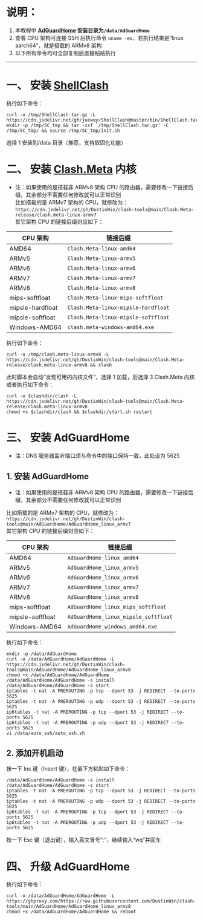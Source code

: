 # 说明：
1. 本教程中 **[AdGuardHome](https://github.com/AdguardTeam/AdGuardHome) 安装目录为`/data/AdGuardHome`**
2. 查看 CPU 架构可连接 SSH 后执行命令 `uname -ms`，若执行结果是“linux aarch64”，就是搭载的 ARMv8 架构  
3. 以下所有命令均可全部复制后直接粘贴执行
---
# 一、 安装 [ShellClash](https://github.com/juewuy/ShellClash)
执行如下命令：
```
curl -o /tmp/ShellClash.tar.gz -L https://cdn.jsdelivr.net/gh/juewuy/ShellClash@master/bin/ShellClash.tar.gz
mkdir -p /tmp/SC_tmp && tar -zxf '/tmp/ShellClash.tar.gz' -C /tmp/SC_tmp/ && source /tmp/SC_tmp/init.sh
```
选择 1 安装到/data 目录（推荐，支持软固化功能）
# 二、 安装 [Clash.Meta](https://github.com/MetaCubeX/Clash.Meta) 内核
- 注：如果使用的是搭载非 ARMv8 架构 CPU 的路由器，需要修改一下链接后缀，其余部分不需要任何修改就可以正常识别  
比如搭载的是 ARMv7 架构的 CPU，就修改为：  
`https://cdn.jsdelivr.net/gh/DustinWin/clash-tools@main/Clash.Meta-release/clash.meta-linux-armv7`  
其它架构 CPU 的链接后缀对应如下：

|CPU 架构|链接后缀|
|-----|-----|
|AMD64|`Clash.Meta-linux-amd64`|
|ARMv5|`Clash.Meta-linux-armv5`|
|ARMv6|`Clash.Meta-linux-armv6`|
|ARMv7|`Clash.Meta-linux-armv7`|
|ARMv8|`Clash.Meta-linux-armv8`|
|mips-softfloat|`Clash.Meta-linux-mips-softfloat`|
|mipsle-hardfloat|`Clash.Meta-linux-mipsle-hardfloat`|
|mipsle-softfloat|`Clash.Meta-linux-mipsle-softfloat`|
|Windows-AMD64|`clash.meta-windows-amd64.exe`|

执行如下命令：
```
curl -o /tmp/clash.meta-linux-armv8 -L https://cdn.jsdelivr.net/gh/DustinWin/clash-tools@main/Clash.Meta-release/clash.meta-linux-armv8 && clash
```
此时脚本会自动“发现可用的内核文件”，选择 1 加载，后选择 3 Clash.Meta 内核  
或者执行如下命令：
```
curl -o $clashdir/clash -L https://cdn.jsdelivr.net/gh/DustinWin/clash-tools@main/Clash.Meta-release/clash.meta-linux-armv8
chmod +x $clashdir/clash && $clashdir/start.sh restart
```

# 三、 安装 AdGuardHome
- 注：DNS 服务器监听端口须与命令中的端口保持一致，此处设为 5625

## 1. 安装 AdGuardHome
- 注：如果使用的是搭载非 ARMv8 架构 CPU 的路由器，需要修改一下链接后缀，其余部分不需要任何修改就可以正常识别

比如搭载的是 ARMv7 架构的 CPU，就修改为：  
`https://cdn.jsdelivr.net/gh/DustinWin/clash-tools@main/AdGuardHome/AdGuardHome_linux_armv7`  
其它架构 CPU 的链接后缀对应如下：

|CPU 架构|链接后缀|
|-----|-----|
|AMD64|`AdGuardHome_linux_amd64`|
|ARMv5|`AdGuardHome_linux_armv5`|
|ARMv6|`AdGuardHome_linux_armv6`|
|ARMv7|`AdGuardHome_linux_armv7`|
|ARMv8|`AdGuardHome_linux_armv8`|
|mips-softfloat|`AdGuardHome_linux_mips_softfloat`|
|mipsle-softfloat|`AdGuardHome_linux_mipsle_softfloat`|
|Windows-AMD64|`AdGuardHome_windows_amd64.exe`|

执行如下命令：
```
mkdir -p /data/AdGuardHome
curl -o /data/AdGuardHome/AdGuardHome -L https://cdn.jsdelivr.net/gh/DustinWin/clash-tools@main/AdGuardHome/AdGuardHome_linux_armv8
chmod +x /data/AdGuardHome/AdGuardHome
/data/AdGuardHome/AdGuardHome -s install
/data/AdGuardHome/AdGuardHome -s start
iptables -t nat -A PREROUTING -p tcp --dport 53 -j REDIRECT --to-ports 5625
iptables -t nat -A PREROUTING -p udp --dport 53 -j REDIRECT --to-ports 5625
ip6tables -t nat -A PREROUTING -p tcp --dport 53 -j REDIRECT --to-ports 5625
ip6tables -t nat -A PREROUTING -p udp --dport 53 -j REDIRECT --to-ports 5625
vi /data/auto_ssh/auto_ssh.sh
```
## 2. 添加开机启动
按一下 Ins 键（Insert 键），在最下方粘贴如下命令：
```
/data/AdGuardHome/AdGuardHome -s install
/data/AdGuardHome/AdGuardHome -s start
iptables -t nat -A PREROUTING -p tcp --dport 53 -j REDIRECT --to-ports 5625
iptables -t nat -A PREROUTING -p udp --dport 53 -j REDIRECT --to-ports 5625
ip6tables -t nat -A PREROUTING -p tcp --dport 53 -j REDIRECT --to-ports 5625
ip6tables -t nat -A PREROUTING -p udp --dport 53 -j REDIRECT --to-ports 5625
```
按一下 Esc 键（退出键），输入英文冒号“:”，继续输入“wq”并回车
# 四、 升级 AdGuardHome
执行如下命令：
```
curl -o /data/AdGuardHome/AdGuardHome -L https://ghproxy.com/https://raw.githubusercontent.com/DustinWin/clash-tools/main/AdGuardHome/AdGuardHome_linux_armv8
chmod +x /data/AdGuardHome/AdGuardHome && reboot
```
